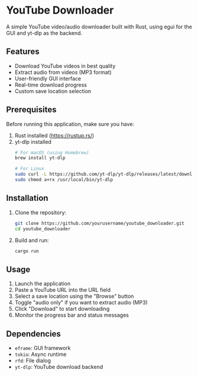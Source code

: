 # YouTube Downloader

A simple YouTube video/audio downloader built with Rust, using egui for the GUI and yt-dlp as the backend.

## Features

- Download YouTube videos in best quality
- Extract audio from videos (MP3 format)
- User-friendly GUI interface
- Real-time download progress
- Custom save location selection

## Prerequisites

Before running this application, make sure you have:

1. Rust installed (https://rustup.rs/)
2. yt-dlp installed
   ```bash
   # For macOS (using Homebrew)
   brew install yt-dlp
   
   # For Linux
   sudo curl -L https://github.com/yt-dlp/yt-dlp/releases/latest/download/yt-dlp -o /usr/local/bin/yt-dlp
   sudo chmod a+rx /usr/local/bin/yt-dlp
   ```

## Installation

1. Clone the repository:
   ```bash
   git clone https://github.com/yourusername/youtube_downloader.git
   cd youtube_downloader
   ```

2. Build and run:
   ```bash
   cargo run
   ```

## Usage

1. Launch the application
2. Paste a YouTube URL into the URL field
3. Select a save location using the "Browse" button
4. Toggle "audio only" if you want to extract audio (MP3)
5. Click "Download" to start downloading
6. Monitor the progress bar and status messages

## Dependencies

- `eframe`: GUI framework
- `tokio`: Async runtime
- `rfd`: File dialog
- `yt-dlp`: YouTube download backend
